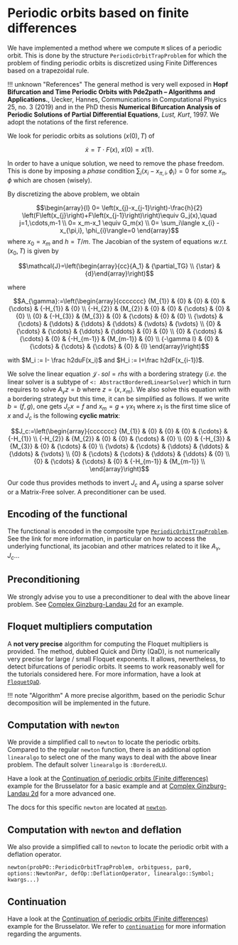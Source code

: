# Periodic orbits based on finite differences

We have implemented a method where we compute `M` slices of a periodic orbit. This is done by the structure `PeriodicOrbitTrapProblem` for which the problem of finding periodic orbits is discretized using Finite Differences based on a trapezoidal rule. 

!!! unknown "References"
    The general method is very well exposed in **Hopf Bifurcation and Time Periodic Orbits with Pde2path – Algorithms and Applications.**, Uecker, Hannes, Communications in Computational Physics 25, no. 3 (2019) and in the PhD thesis **Numerical Bifurcation Analysis of Periodic Solutions of Partial Differential Equations**, *Lust, Kurt*, 1997. We adopt the notations of the first reference.


We look for periodic orbits as solutions $(x(0),T)$ of

$$\dot x = T\cdot F(x),\ x(0)=x(1).$$

In order to have a unique solution, we need to remove the phase freedom. This is done by imposing a *phase* condition $\sum_i\langle x_{i} - x_{\pi,i}, \phi_{i}\rangle = 0$ for some $x_\pi,\phi$ which are chosen (wisely).

By discretizing the above problem, we obtain

$$\begin{array}{l}
0= \left(x_{j}-x_{j-1}\right)-\frac{h}{2} \left(F\left(x_{j}\right)+F\left(x_{j-1}\right)\right)\equiv G_j(x),\quad j=1,\cdots,m-1 \\ 
0= x_m-x_1 \equiv G_m(x) \\
0= \sum_i\langle x_{i} - x_{\pi,i}, \phi_{i}\rangle=0
\end{array}$$
where $x_0=x_m$ and $h=T/m$. The Jacobian of the system of equations *w.r.t.* $(x_0,T)$ is given by 

$$\mathcal{J}=\left(\begin{array}{cc}{A_1} & {\partial_TG} \\ {\star} & {d}\end{array}\right)$$

where 

$$A_{\gamma}:=\left(\begin{array}{ccccccc}
{M_{1}} & {0} & {0} & {0} & {\cdots} & {-H_{1}} & {0} \\ 
{-H_{2}} & {M_{2}} & {0} & {0} & {\cdots} & {0} & {0} \\ 
{0} & {-H_{3}} & {M_{3}} & {0} & {\cdots} & {0} & {0} \\ 
{\vdots} & {\cdots} & {\ddots} & {\ddots} & {\ddots} & {\vdots} & {\vdots} \\ 
{0} & {\cdots} & {\cdots} & {\ddots} & {\ddots} & {0} & {0} \\ 
{0} & {\cdots} & {\cdots} & {0} & {-H_{m-1}} & {M_{m-1}} & {0} \\ 
{-\gamma I} & {0} & {\cdots} & {\cdots} & {\cdots} & {0} & {I}
\end{array}\right)$$

with $M_i := I-	\frac h2duF(x_i)$ and $H_i := I+\frac h2dF(x_{i-1})$.

We solve the linear equation $\mathcal J\cdot sol = rhs$ with a bordering strategy (*i.e.* the linear solver is a subtype of `<: AbstractBorderedLinearSolver`) which in turn requires to solve $A_\gamma z=b$ where $z=(x,x_m)$. We also solve this equation with a bordering strategy but this time, it can be simplified as follows. If we write $b=(f,g)$, one gets $J_c x=f$ and $x_m=g+\gamma x_1$ where $x_1$ is the first time slice of $x$ and $J_c$ is the following **cyclic matrix**:

$$J_c:=\left(\begin{array}{ccccccc}
{M_{1}} & {0} & {0} & {0} & {\cdots} & {-H_{1}} \\ 
{-H_{2}} & {M_{2}} & {0} & {0} & {\cdots} & {0} \\ 
{0} & {-H_{3}} & {M_{3}} & {0} & {\cdots} & {0} \\ 
{\vdots} & {\cdots} & {\ddots} & {\ddots} & {\ddots} & {\vdots} \\ 
{0} & {\cdots} & {\cdots} & {\ddots} & {\ddots} & {0} \\ 
{0} & {\cdots} & {\cdots} & {0} & {-H_{m-1}} & {M_{m-1}} \\ 
\end{array}\right)$$

Our code thus provides methods to invert $J_c$ and $A_\gamma$ using a sparse solver or a Matrix-Free solver. A preconditioner can be used. 

## Encoding of the functional

The functional is encoded in the composite type [`PeriodicOrbitTrapProblem`](@ref). See the link for more information, in particular on how to access the underlying functional, its jacobian and other matrices related to it like $A_\gamma, J_c$...

## Preconditioning

We strongly advise you to use a preconditioner to deal with the above linear problem. See [Complex Ginzburg-Landau 2d](@ref) for an example.


## Floquet multipliers computation

A **not very precise** algorithm for computing the Floquet multipliers is provided. The method, dubbed Quick and Dirty (QaD), is not numerically very precise for large / small Floquet exponents. It allows, nevertheless, to detect bifurcations of periodic orbits. It seems to work reasonably well for the tutorials considered here. For more information, have a look at [`FloquetQaD`](@ref).
 

!!! note "Algorithm"
    A more precise algorithm, based on the periodic Schur decomposition will be implemented in the future.


## Computation with `newton`

We provide a simplified call to `newton` to locate the periodic orbits. Compared to the regular `newton` function, there is an additional option `linearalgo` to select one of the many ways to deal with the above linear problem. The default solver `linearalgo` is `:BorderedLU`.

Have a look at the [Continuation of periodic orbits (Finite differences)](@ref) example for the Brusselator for a basic example and at [Complex Ginzburg-Landau 2d](@ref) for a more advanced one. 

The docs for this specific `newton` are located at [`newton`](@ref).

## Computation with `newton` and deflation

We also provide a simplified call to `newton` to locate the periodic orbit with a deflation operator. 

```@docs
newton(probPO::PeriodicOrbitTrapProblem, orbitguess, par0, options::NewtonPar, defOp::DeflationOperator, linearalgo::Symbol; kwargs...)
```


## Continuation

Have a look at the [Continuation of periodic orbits (Finite differences)](@ref) example for the Brusselator. We refer to [`continuation`](@ref) for more information regarding the arguments.
